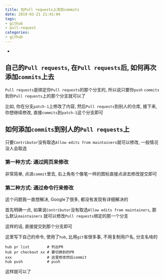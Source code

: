 ```yaml
---
title: 在Pull requests上添加commits
date: 2019-03-21 21:41:04
tags:
- github
- pull-request
categories:
- github
---
```


-
<!-- more -->

## 自己的`Pull requests`, 在`Pull requests`后, 如何再次添加`commits`上去

`Pull requests`是绑定你`Pull requests`的那个分支的, 所以说只要你`push` `commits`到你`Pull requests`上的那个分支就可以了

比如, 你在分支`patch-1`上修改了内容, 然后`Pull requests`到别人的仓库, 接下来, 你想继续修改, 直接`commits`到`patch-1`这个分支即可

## 如何添加`commits`到别人的`Pull requests`上

只要`Contributor`没有取选`Allow edits from maintainers`就可以修改, 一般情况没人会取选

### 第一种方式: 通过网页来修改
非常简单, 点进`commit`里去, 右上角有个像笔一样的图标直接点进去修改提交即可

### 第二种方式: 通过命令行来修改

这个问题我一直想解决, Google了很多, 都没有发现有详细解决的

首先明确一点, 如果说`Contributor`没有取选`Allow edits from maintainers`, 那么默认`maintainers` 就可以修改`Pull requests`绑定的那一个分支

这样的话, 直接提交到那个分支即可

这里写下自己的命令, 使用了`hub`, 比用`git`省很多事, 不用复制用户名, 分支名啥的
```
hub pr list        # 列出PR
hub pr checkout xx # 要切换到的PR
xxx                # 这里修改然后commit
hub push           # push
```

这样就可以了

 




